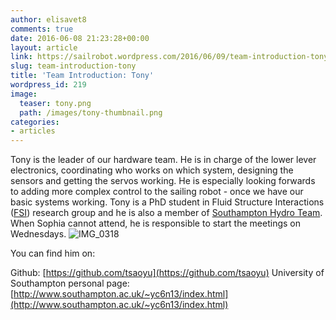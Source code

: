 ```yaml
---
author: elisavet8
comments: true
date: 2016-06-08 21:23:28+00:00
layout: article
link: https://sailrobot.wordpress.com/2016/06/09/team-introduction-tony/
slug: team-introduction-tony
title: 'Team Introduction: Tony'
wordpress_id: 219
image:
  teaser: tony.png
  path: /images/tony-thumbnail.png
categories:
- articles
---
```


Tony is the leader of our hardware team. He is in charge of the lower lever electronics, coordinating who works on which system, designing the sensors and getting the servos working. He is especially looking forwards to adding more complex control to the sailing robot - once we have our basic systems working. Tony is a PhD student in Fluid Structure Interactions ([FSI](http://www.southampton.ac.uk/engineering/research/groups/fsi.page)) research group and he is also a member of [Southampton Hydro Team](http://southamptonhydroteam2016.weebly.com/). When Sophia cannot attend, he is responsible to start the meetings on Wednesdays.
![IMG_0318](https://sailrobot.files.wordpress.com/2016/06/img_0318.jpg)

You can find him on:

Github: [https://github.com/tsaoyu](https://github.com/tsaoyu)
University of Southampton personal page: [http://www.southampton.ac.uk/~yc6n13/index.html](http://www.southampton.ac.uk/~yc6n13/index.html)
